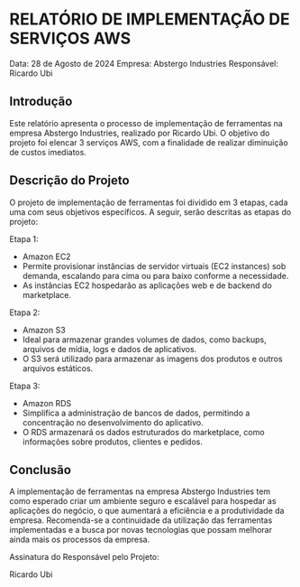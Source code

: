 # RELATÓRIO DE IMPLEMENTAÇÃO DE SERVIÇOS AWS

Data: 28 de Agosto de 2024
Empresa: Abstergo Industries 
Responsável: Ricardo Ubi

## Introdução
Este relatório apresenta o processo de implementação de ferramentas na empresa Abstergo Industries, realizado por Ricardo Ubi. O objetivo do projeto foi elencar 3 serviços AWS, com a finalidade de realizar diminuição de custos imediatos.

## Descrição do Projeto
O projeto de implementação de ferramentas foi dividido em 3 etapas, cada uma com seus objetivos específicos. A seguir, serão descritas as etapas do projeto:

Etapa 1: 
- Amazon EC2
- Permite provisionar instâncias de servidor virtuais (EC2 instances) sob demanda, escalando para cima ou para baixo conforme a necessidade.
- As instâncias EC2 hospedarão as aplicações web e de backend do marketplace.

Etapa 2: 
- Amazon S3
- Ideal para armazenar grandes volumes de dados, como backups, arquivos de mídia, logs e dados de aplicativos.
- O S3 será utilizado para armazenar as imagens dos produtos e outros arquivos estáticos.

Etapa 3: 
- Amazon RDS
- Simplifica a administração de bancos de dados, permitindo a concentração no desenvolvimento do aplicativo.
- O RDS armazenará os dados estruturados do marketplace, como informações sobre produtos, clientes e pedidos.


## Conclusão
A implementação de ferramentas na empresa Abstergo Industries tem como esperado criar um ambiente seguro e escalável para hospedar as aplicações do negócio, o que aumentará a eficiência e a produtividade da empresa. Recomenda-se a continuidade da utilização das ferramentas implementadas e a busca por novas tecnologias que possam melhorar ainda mais os processos da empresa.


Assinatura do Responsável pelo Projeto:

Ricardo Ubi